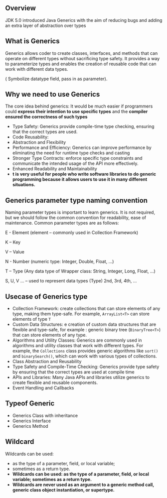 ## Overview

JDK 5.0 introduced Java Generics with the aim of reducing bugs and adding an extra layer of abstraction over types

## What is Generics

Generics allows coder to create classes, interfaces, and methods that can operate on different types without sacrificing type safety. It provides a way to parameterize types and enables the creation of reusable code that can work with different data types.

 ( Symbolize datatype field, pass in as parameter).

## Why we need to use Generics

The core idea behind generics: It would be much easier if programmers could **express their intention to use specific types** and the **compiler ensured the correctness of such types**

+ Type Safety: Generics provide compile-time type checking, ensuring that the correct types are used.
+ Code Reusability:
+ Abstraction and Flexibility
+ Performance and Efficiency: Generics can improve performance by eliminating the need for runtime type checks and casting
+ Stronger Type Contracts: enforce specific type constraints and communicate the intended usage of the API more effectively.
+ Enhanced Readability and Maintainability
+ **t is very useful for people who write software libraries to do generic programming because it allows users to use it in many different situations.**

## Generics parameter type naming convention

Naming parameter types is important to learn generics. It is not required, but we should follow the common convention for readability, ease of maintenance. Common parameter types are as follows:

E - Element (element – commonly used in Collection Framework)

K – Key

V – Value

N - Number (numeric type: Integer, Double, Float, ...)

T – Type (Any data type of Wrapper class: String, Integer, Long, Float, ...)

S, U, V … – used to represent data types (Type) 2nd, 3rd, 4th, …

## Usecase of Generics type

+ Collection Framework: create collections that can store elements of any type, making them type-safe. For example, `ArrayList<T>` can store elements of type `T`
+ Custom Data Structures:  e creation of custom data structures that are flexible and type-safe, for example : generic binary tree (`BinaryTree<T>`) that can store elements of any type.
+ Algorithms and Utility Classes: Generics are commonly used in algorithms and utility classes that work with different types. For example, the `Collections` class provides generic algorithms like `sort()` and `binarySearch()`, which can work with various types of collections.
+ Class Abstraction and Reusability
+ Type Safety and Compile-Time Checking: Generics provide type safety by ensuring that the correct types are used at compile time
+ APIs and Libraries: Many Java APIs and libraries utilize generics to create flexible and reusable components.
+ Event Handling and Callbacks

## Typeof Generic

+ Generics Class with inheritance
+ Generics Interface
+ Generics Method

## Wildcard

Wildcards can be used:

+ as the type of a parameter, field, or local variable;
+ sometimes as a return type.
+ **Wildcards can be used: as the type of a parameter, field, or local variable; sometimes as a return type.**
+ **Wildcards are never used as an argument to a generic method call, generic class object instantiation, or supertype.**
